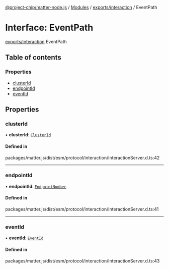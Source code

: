 [@project-chip/matter-node.js](../README.md) / [Modules](../modules.md) / [exports/interaction](../modules/exports_interaction.md) / EventPath

# Interface: EventPath

[exports/interaction](../modules/exports_interaction.md).EventPath

## Table of contents

### Properties

- [clusterId](exports_interaction.EventPath.md#clusterid)
- [endpointId](exports_interaction.EventPath.md#endpointid)
- [eventId](exports_interaction.EventPath.md#eventid)

## Properties

### clusterId

• **clusterId**: [`ClusterId`](../modules/exports_datatype.md#clusterid)

#### Defined in

packages/matter.js/dist/esm/protocol/interaction/InteractionServer.d.ts:42

___

### endpointId

• **endpointId**: [`EndpointNumber`](../modules/exports_datatype.md#endpointnumber)

#### Defined in

packages/matter.js/dist/esm/protocol/interaction/InteractionServer.d.ts:41

___

### eventId

• **eventId**: [`EventId`](../modules/exports_datatype.md#eventid)

#### Defined in

packages/matter.js/dist/esm/protocol/interaction/InteractionServer.d.ts:43
